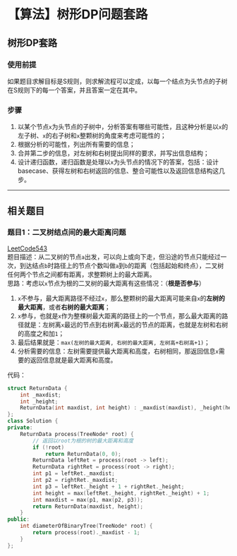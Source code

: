 # 【算法】树形DP问题套路


## 树形DP套路
### 使用前提
如果题目求解目标是S规则，则求解流程可以定成，以每一个结点为头节点的子树在S规则下的每一个答案，并且答案一定在其中。

### 步骤
1. 以某个节点`x`为头节点的子树中，分析答案有哪些可能性，且这种分析是以`x`的左子树、`x`的右子树和`x`整颗树的角度来考虑可能性的；
2. 根据分析的可能性，列出所有需要的信息；
3. 合并第二步的信息，对左树和右树提出同样的要求，并写出信息结构；
4. 设计递归函数，递归函数是处理以`x`为头节点的情况下的答案，包括：设计basecase、获得左树和右树返回的信息、整合可能性以及返回信息结构这几步。

-----

## 相关题目
### 题目1：二叉树结点间的最大距离问题
[LeetCode543](https://leetcode-cn.com/problems/diameter-of-binary-tree/)  
题目描述：从二叉树的节点`a`出发，可以向上或向下走，但沿途的节点只能经过一次，到达结点`b`时路径上的节点个数叫做`a`到`b`的距离（包括起始和终点），二叉树任何两个节点之间都有距离，求整颗树上的最大距离。  
思路：考虑以`x`节点为根的二叉树的最大距离有这些情况：（**根是否参与**）
1. `x`不参与，最大距离路径不经过`x`，那么整颗树的最大距离可能来自`x`的**左树的最大距离**，或者**右树的最大距离**；
2. `x`参与，也就是`x`作为整棵树最大距离的路径上的一个节点，那么最大距离的路径就是：左树离`x`最远的节点到右树离`x`最远的节点的距离，也就是左树和右树的高度之和加`1`；
3. 最后结果就是：`max(左树的最大距离, 右树的最大距离, 左树高+右树高+1)`；
4. 分析需要的信息：左树需要提供最大距离和高度，右树相同，那返回信息`x`需要的返回信息就是最大距离和高度。

代码：  
```cpp
struct ReturnData {
    int _maxdist;
    int _height;
    ReturnData(int maxdist, int height) : _maxdist(maxdist), _height(height) {}
};
class Solution {
private:
    ReturnData process(TreeNode* root) {
        // 返回以root为根的树的最大距离和高度
        if (!root)
            return ReturnData(0, 0);
        ReturnData leftRet = process(root -> left);
        ReturnData rightRet = process(root -> right);
        int p1 = leftRet._maxdist;
        int p2 = rightRet._maxdist;
        int p3 = leftRet._height + 1 + rightRet._height;
        int height = max(leftRet._height, rightRet._height) + 1;
        int maxdist = max(p1, max(p2, p3));
        return ReturnData(maxdist, height);
    }
public:
    int diameterOfBinaryTree(TreeNode* root) {
        return process(root)._maxdist - 1;
    }
};
```

